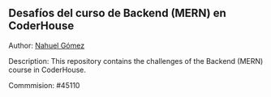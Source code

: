 ## Desafíos del curso de Backend (MERN) en CoderHouse

Author: [Nahuel Gómez](https://linkedin.com/in/gomeznahuel)

Description: This repository contains the challenges of the Backend (MERN) course in CoderHouse.

Commmision: #45110
